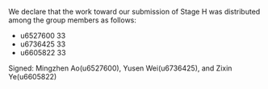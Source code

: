 We declare that the work toward our submission of Stage H was distributed among the group members as follows:

* u6527600 33
* u6736425 33
* u6605822 33

Signed:  Mingzhen Ao(u6527600), Yusen Wei(u6736425), and Zixin Ye(u6605822)


